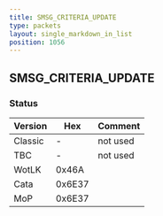 ```yaml
---
title: SMSG_CRITERIA_UPDATE
type: packets
layout: single_markdown_in_list
position: 1056
---
```


## SMSG_CRITERIA_UPDATE

### Status

Version    | Hex        | Comment
---------- | ---------- | ---------- 
Classic    | -          | not used
TBC        | -          | not used
WotLK      | 0x46A      | 
Cata       | 0x6E37     | 
MoP        | 0x6E37     | 